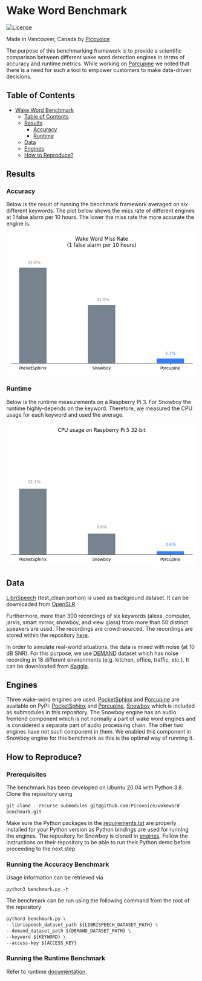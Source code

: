 # Wake Word Benchmark

[![License](https://img.shields.io/badge/License-Apache%202.0-blue.svg)](https://github.com/Picovoice/wakeword-benchmark/blob/master/LICENSE)

Made in Vancouver, Canada by [Picovoice](https://picovoice.ai)

The purpose of this benchmarking framework is to provide a scientific comparison between different wake word detection
engines in terms of accuracy and runtime metrics. While working on [Porcupine](https://github.com/Picovoice/Porcupine)
we noted that there is a need for such a tool to empower customers to make data-driven decisions.

## Table of Contents
- [Wake Word Benchmark](#wake-word-benchmark)
  - [Table of Contents](#table-of-contents)
  - [Results](#results)
    - [Accuracy](#accuracy)
    - [Runtime](#runtime)
  - [Data](#data)
  - [Engines](#engines)
  - [How to Reproduce?](#how-to-reproduce)

## Results

### Accuracy

Below is the result of running the benchmark framework averaged on six different keywords. The plot below shows the miss
rate of different engines at 1 false alarm per 10 hours. The lower the miss rate the more accurate the engine is.

![](doc/img/summary.png)

### Runtime

Below is the runtime measurements on a Raspberry Pi 3. For Snowboy the runtime highly-depends on the keyword. Therefore,
we measured the CPU usage for each keyword and used the average.

![](doc/img/cpu.png)

## Data

[LibriSpeech](http://www.openslr.org/12/) (test_clean portion) is used as background dataset. It can be downloaded
from [OpenSLR](http://www.openslr.org/resources/12/test-clean.tar.gz).

Furthermore, more than 300 recordings of six keywords (alexa, computer, jarvis, smart mirror, snowboy, and view glass)
from more than 50 distinct speakers are used. The recordings are crowd-sourced. The recordings are stored within the
repository [here](audio).

In order to simulate real-world situations, the data is mixed with noise (at 10 dB SNR). For this purpose, we use
[DEMAND](https://doi.org/10.1121/1.4799597) dataset which has noise recording in 18 different environments
(e.g. kitchen, office, traffic, etc.). It can be downloaded
from [Kaggle](https://www.kaggle.com/aanhari/demand-dataset).

## Engines

Three wake-word engines are used. [PocketSphinx](https://github.com/cmusphinx/pocketsphinx) and
[Porcupine](https://github.com/Picovoice/Porcupine) are available on PyPI:
[PocketSphinx](https://pypi.org/project/pocketsphinx/) and [Porcupine](https://pypi.org/project/pvporcupine/).
[Snowboy](https://github.com/Kitt-AI/snowboy) which is included as submodules in this repository. The Snowboy
engine has an audio frontend component which is not normally a part of wake word engines and is considered a
separate part of audio processing chain. The other two engines have not such component in them. We enabled this
component in Snowboy engine for this benchmark as this is the optimal way of running it.

## How to Reproduce?

### Prerequisites

The benchmark has been developed on Ubuntu 20.04 with Python 3.8. Clone the repository using

```console
git clone --recurse-submodules git@github.com:Picovoice/wakeword-benchmark.git
```

Make sure the Python packages in the [requirements.txt](requirements.txt) are properly installed for your Python
version as Python bindings are used for running the engines. The repository for Snowboy is cloned in
[engines](engines). Follow the instructions on their repository to be able to run their Python demo before proceeding
to the next step.

### Running the Accuracy Benchmark

Usage information can be retrieved via

```console
python3 benchmark.py -h
```

The benchmark can be run using the following command from the root of the repository

```console
python3 benchmark.py \
--librispeech_dataset_path ${LIBRISPEECH_DATASET_PATH} \
--demand_dataset_path ${DEMAND_DATASET_PATH} \
--keyword ${KEYWORD} \
--access-key ${ACCESS_KEY}
```

### Running the Runtime Benchmark

Refer to runtime [documentation](runtime/README.md).
